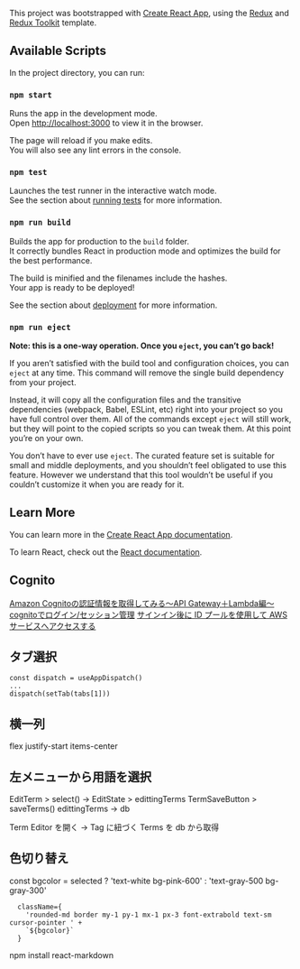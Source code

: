 This project was bootstrapped with [Create React App](https://github.com/facebook/create-react-app), using the [Redux](https://redux.js.org/) and [Redux Toolkit](https://redux-toolkit.js.org/) template.

## Available Scripts

In the project directory, you can run:

### `npm start`

Runs the app in the development mode.<br />
Open [http://localhost:3000](http://localhost:3000) to view it in the browser.

The page will reload if you make edits.<br />
You will also see any lint errors in the console.

### `npm test`

Launches the test runner in the interactive watch mode.<br />
See the section about [running tests](https://facebook.github.io/create-react-app/docs/running-tests) for more information.

### `npm run build`

Builds the app for production to the `build` folder.<br />
It correctly bundles React in production mode and optimizes the build for the best performance.

The build is minified and the filenames include the hashes.<br />
Your app is ready to be deployed!

See the section about [deployment](https://facebook.github.io/create-react-app/docs/deployment) for more information.

### `npm run eject`

**Note: this is a one-way operation. Once you `eject`, you can’t go back!**

If you aren’t satisfied with the build tool and configuration choices, you can `eject` at any time. This command will remove the single build dependency from your project.

Instead, it will copy all the configuration files and the transitive dependencies (webpack, Babel, ESLint, etc) right into your project so you have full control over them. All of the commands except `eject` will still work, but they will point to the copied scripts so you can tweak them. At this point you’re on your own.

You don’t have to ever use `eject`. The curated feature set is suitable for small and middle deployments, and you shouldn’t feel obligated to use this feature. However we understand that this tool wouldn’t be useful if you couldn’t customize it when you are ready for it.

## Learn More

You can learn more in the [Create React App documentation](https://facebook.github.io/create-react-app/docs/getting-started).

To learn React, check out the [React documentation](https://reactjs.org/).


## Cognito

[Amazon Cognitoの認証情報を取得してみる～API Gateway＋Lambda編～](https://www.tdi.co.jp/miso/amazon-cognito-api-gateway)
[cognitoでログイン/セッション管理](https://tarepan.hatenablog.com/entry/cognito_UserPools_session_management)
[サインイン後に ID プールを使用して AWS サービスへアクセスする](https://docs.aws.amazon.com/ja_jp/cognito/latest/developerguide/amazon-cognito-integrating-user-pools-with-identity-pools.html)

## タブ選択
````
const dispatch = useAppDispatch()
...
dispatch(setTab(tabs[1]))
````
## 横一列
flex justify-start items-center

## 左メニューから用語を選択
EditTerm > select()
-> EditState > edittingTerms
TermSaveButton > saveTerms()
  edittingTerms -> db

Term Editor を開く
-> Tag に紐づく Terms を db から取得

## 色切り替え
  const bgcolor = selected
    ? 'text-white bg-pink-600'
    : 'text-gray-500 bg-gray-300'

      className={
        'rounded-md border my-1 py-1 mx-1 px-3 font-extrabold text-sm cursor-pointer ' +
        `${bgcolor}`
      }


npm install react-markdown